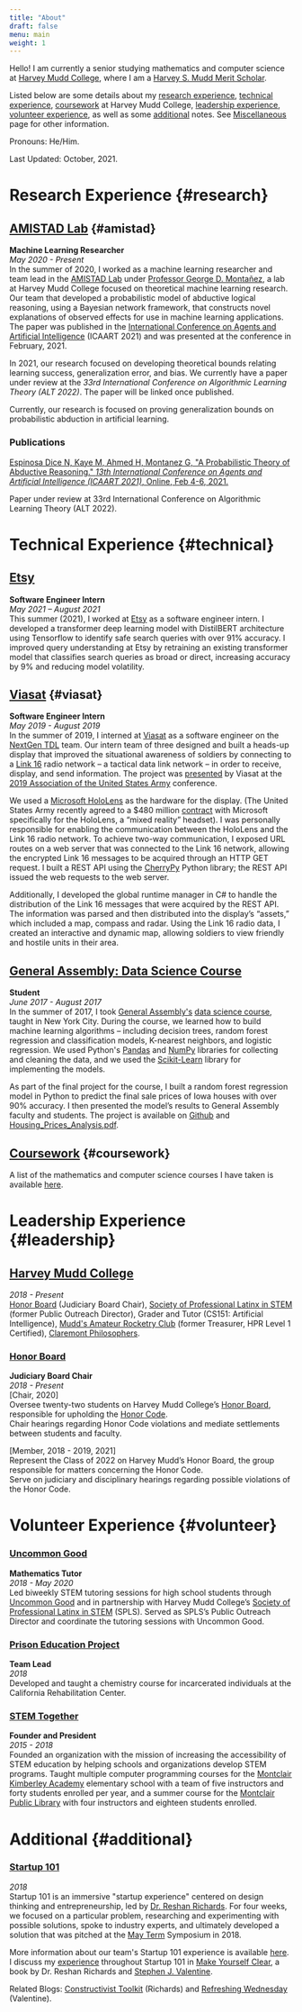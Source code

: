 ```yaml
---
title: "About"
draft: false
menu: main
weight: 1
---
```


Hello! I am currently a senior studying mathematics and computer science at [Harvey Mudd College](https://www.hmc.edu/), where I am a [Harvey S. Mudd Merit Scholar](https://www.hmc.edu/admission/afford/scholarships-and-grants/merit-based-scholarships/harvey-s-mudd-merit-award). 
<!-- My interests center around theoretical machine learning, as well as applications of machine learning towards fields including robotics and autonomous vehicles, astronomy and space exploration, medical imaging, and finance and trading.  -->

Listed below are some details about my [research experience](#research), [technical experience](#technical), [coursework](/img/EspinosaDice_Coursework.pdf) at Harvey Mudd College, [leadership experience](#leadership), [volunteer experience](#volunteer), as well as some [additional](#additional) notes. See [Miscellaneous](/miscellaneous) page for other information.

Pronouns: He/Him.

Last Updated: October, 2021.

# Research Experience {#research}
## [AMISTAD Lab](https://www.cs.hmc.edu/~montanez/amistad.html) {#amistad}
**Machine Learning Researcher**  
*May 2020 - Present*  
In the summer of 2020, I worked as a machine learning researcher and team lead in the [AMISTAD Lab](https://www.cs.hmc.edu/~montanez/amistad.html) under [Professor George D. Montañez](https://www.cs.hmc.edu/~montanez/), a lab at Harvey Mudd College focused on theoretical machine learning research. Our team that developed a probabilistic model of abductive logical reasoning, using a Bayesian network framework, that constructs novel explanations of observed effects for use in machine learning applications. The paper was published in the [International Conference on Agents and Artificial Intelligence](http://www.icaart.org/) (ICAART 2021) and was presented at the conference in February, 2021. 

In 2021, our research focused on developing theoretical bounds relating learning success, generalization error, and bias. We currently have a paper under review at the *33rd International Conference
on Algorithmic Learning Theory (ALT 2022)*. The paper will be linked once published.

Currently, our research is focused on proving generalization bounds on probabilistic abduction in artificial learning.


### Publications
[Espinosa Dice N, Kaye M, Ahmed H, Montanez G, "A Probabilistic Theory of Abductive Reasoning." *13th International Conference on Agents and Artificial Intelligence (ICAART 2021)*, Online, Feb 4-6, 2021.](https://www.scitepress.org/Papers/2021/101954/101954.pdf)

Paper under review at 33rd International Conference on Algorithmic Learning Theory (ALT 2022).

<!-- Currently, our research is focused on developing theoretical bounds relating learning success, generalization error, and bias.
 -->

# Technical Experience {#technical}
## [Etsy](https://www.etsy.com/)
**Software Engineer Intern**  
*May 2021 – August 2021*  
This summer (2021), I worked at [Etsy](https://www.etsy.com/) as a software engineer intern. I developed a transformer deep learning model with DistilBERT architecture using Tensorflow to identify safe search queries with over 91% accuracy. I improved query understanding at Etsy by retraining an existing transformer model that classifies search queries as
broad or direct, increasing accuracy by 9% and reducing model volatility.


## [Viasat](https://www.viasat.com/) {#viasat}
**Software Engineer Intern**  
*May 2019 - August 2019*  
In the summer of 2019, I interned at [Viasat](https://www.viasat.com/) as a software engineer on the [NextGen TDL](https://www.viasat.com/products/next-gen-link16) team. Our intern team of three designed and built a heads-up display that improved the situational awareness of soldiers by connecting to a [Link 16](https://www.viasat.com/products/link-16-tactical-data-links) radio network – a tactical data link network – in order to receive, display, and send information. The project was [presented](https://www.linkedin.com/posts/viasat-government_ausa2019-nationalasset-activity-6591002603256115200-3vmt) by Viasat at the [2019 Association of the United States Army](https://ausameetings.org/2019annualmeeting/) conference. 

We used a [Microsoft HoloLens](https://www.microsoft.com/en-us/hololens) as the hardware for the display. (The United States Army recently agreed to a $480 million [contract](https://www.forbes.com/sites/davidhambling/2020/05/22/battlefield-augmented-reality-gets-real/#44d261917d8e) with Microsoft specifically for the HoloLens, a “mixed reality” headset). I was personally responsible for enabling the communication between the HoloLens and the Link 16 radio network. To achieve two-way communication, I exposed URL routes on a web server that was connected to the Link 16 network, allowing the encrypted Link 16 messages to be acquired through an HTTP GET request. I built a REST API using the [CherryPy](https://cherrypy.org/) Python library; the REST API issued the web requests to the web server. 

Additionally, I developed the global runtime manager in C# to handle the distribution of the Link 16 messages that were acquired by the REST API. The information was parsed and then distributed into the display’s “assets,” which included a map, compass and radar. Using the Link 16 radio data, I created an interactive and dynamic map, allowing soldiers to view friendly and hostile units in their area.

## [General Assembly: Data Science Course](https://generalassemb.ly/education/data-science/new-york-city)
**Student**  
*June 2017 - August 2017*  
In the summer of 2017, I took [General Assembly's](https://generalassemb.ly/) [data science course](https://generalassemb.ly/education/data-science/new-york-city), taught in New York City. During the course, we learned how to build machine learning algorithms – including decision trees, random forest regression and classification models, K-nearest neighbors, and logistic regression. We used Python's [Pandas](https://pandas.pydata.org/) and [NumPy](https://numpy.org/) libraries for collecting and cleaning the data, and we used the [Scikit-Learn](https://scikit-learn.org/stable/) library for implementing the models.

As part of the final project for the course, I built a random forest regression model in Python to predict the final sale prices of Iowa houses with over 90% accuracy. I then presented the model’s results to General Assembly faculty and students. The project is available on [Github](https://github.com/nico-espinosadice/house-price-prediction) and [Housing_Prices_Analysis.pdf](/img/Housing_Prices_Analysis.pdf).

## [Coursework](/img/EspinosaDice_Transcript.pdf) {#coursework}
A list of the mathematics and computer science courses I have taken is available [here](/img/EspinosaDice_Transcript.pdf).

<!-- In terms of coursework, I have enjoyed both applied mathematics and computer science courses – including [mathematics of big data](https://math189bigdata.github.io/index.html), data structures and program development, and algorithms – and theoretical courses such as abstract algebra and real analysis. A full list of the coursework that I have taken is available [here](/img/EspinosaDice_Coursework.pdf).
 -->

# Leadership Experience {#leadership}
## [Harvey Mudd College](https://www.hmc.edu/)
*2018 - Present*  
[Honor Board](https://www.hmc.edu/ashmc/honor-code/) (Judiciary Board Chair), [Society of Professional Latinx in STEM](https://www.facebook.com/HarveyMuddSPLS/) (former Public Outreach Director), Grader and Tutor (CS151: Artificial Intelligence), [Mudd's Amateur Rocketry Club](https://www.hmc.edu/ashmc/chartered-clubs/) (former Treasurer, HPR Level 1 Certified), [Claremont Philosophers](https://www.facebook.com/groups/claremontphilosophers/).

### [Honor Board](https://www.hmc.edu/ashmc/honor-code/)
**Judiciary Board Chair**  
*2018 - Present*  
[Chair, 2020]  
Oversee twenty-two students on Harvey Mudd College’s [Honor Board](https://www.hmc.edu/ashmc/honor-code/), responsible for upholding the [Honor Code](http://catalog.hmc.edu/content.php?catoid=9&navoid=342).  
Chair hearings regarding Honor Code violations and mediate settlements between students and faculty.

[Member, 2018 - 2019, 2021]  
Represent the Class of 2022 on Harvey Mudd’s Honor Board, the group responsible for matters concerning the Honor Code.  
Serve on judiciary and disciplinary hearings regarding possible violations of the Honor Code.

<!-- ## [Montclair Kimberley Academy](https://www.mka.org/)
*2014 - 2018*  
WeCode Organization (Founder and President), Varsity Math Team (Captain), Executive Committee (Chair), Peer Leader Program (Mentor), Varsity Soccer (Captain), Science Bowl (Member). -->

# Volunteer Experience {#volunteer}

### [Uncommon Good](https://uncommongood.org/)
**Mathematics Tutor**  
*2018 - May 2020*  
Led biweekly STEM tutoring sessions for high school students through [Uncommon Good](https://uncommongood.org/) and in partnership with Harvey Mudd College’s [Society of Professional Latinx in STEM](https://www.facebook.com/HarveyMuddSPLS/) (SPLS). Served as SPLS’s Public Outreach Director and coordinate the tutoring sessions with Uncommon Good.

### [Prison Education Project](http://www.prisoneducationproject.org/index.html)
**Team Lead**  
*2018*  
Developed and taught a chemistry course for incarcerated individuals at the California Rehabilitation Center.

### [STEM Together](http://www.montclairlibrary.org/news-events/summer-coding-with-nico-espinosa-dice/)
**Founder and President**  
*2015 - 2018*  
Founded an organization with the mission of increasing the accessibility of STEM education by helping schools and organizations develop STEM programs. Taught multiple computer programming courses for the [Montclair Kimberley Academy](https://www.mka.org/academics/primary) elementary school with a team of five instructors and forty students enrolled per year, and a summer course for the [Montclair Public Library](https://montclairlibrary.org/) with four instructors and eighteen students enrolled.


# Additional {#additional}

<!-- ### Impact Leadership Program
*2019 - Present*  
Cohort-based program focused on developing personal leadership skills aligned with values, strengths and ethics, with an emphasis on identity, consciousness, and well-being. -->

### [Startup 101](http://startup101.mka.org/)
*2018*  
Startup 101 is an immersive "startup experience" centered on design thinking and entrepreneurship, led by [Dr. Reshan Richards](https://www.linkedin.com/in/reshan-richards-50782b12/). For four weeks, we focused on a particular problem, researching and experimenting with possible solutions, spoke to industry experts, and ultimately developed a solution that was pitched at the [May Term](https://www.mka.org/student-life/mayterm) Symposium in 2018.

More information about our team's Startup 101 experience is available [here](http://startup101.mka.org/blog-40). I discuss my [experience](https://books.google.com/books?id=a6iODwAAQBAJ&pg=PA82&lpg=PA82&dq=make+yourself+clear+nico+espinosa+dice&source=bl&ots=6cX6hF4ONa&sig=ACfU3U3qcoEjfHpikMfLmxz399e63e6L_Q&hl=en&sa=X&ved=2ahUKEwjYr_7s76ToAhW_lnIEHfgZA58Q6AEwAHoECAoQAQ#v=onepage&q=make%20yourself%20clear%20nico%20espinosa%20dice&f=false) throughout Startup 101 in [Make Yourself Clear](https://www.amazon.com/Make-Yourself-Clear-Understand-Everything/dp/111955859X), a book by Dr. Reshan Richards and [Stephen J. Valentine](https://www.linkedin.com/in/stephen-valentine-563bab77/).

Related Blogs: [Constructivist Toolkit](https://www.constructivisttoolkit.com/2019/explain-everything-2020-hope) (Richards) and [Refreshing Wednesday](https://refreshingwednesday.com) (Valentine).
